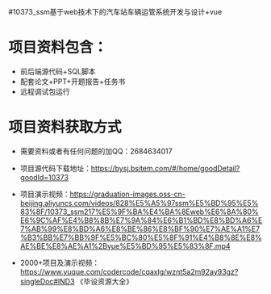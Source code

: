 #10373_ssm基于web技术下的汽车站车辆运管系统开发与设计+vue

# 项目资料包含：
* 前后端源代码+SQL脚本
* 配套论文+PPT+开题报告+任务书
* 远程调试包运行

# 项目资料获取方式
* 需要资料或者有任何问题的加QQ：2684634017
* 项目源代码下载地址：https://bysj.bsitem.com/#/home/goodDetail?goodId=10373

* 项目演示视频：https://graduation-images.oss-cn-beijing.aliyuncs.com/videos/828%E5%A5%97ssm%E5%BD%95%E5%83%8F/10373_ssm217%E5%9F%BA%E4%BA%8Eweb%E6%8A%80%E6%9C%AF%E4%B8%8B%E7%9A%84%E6%B1%BD%E8%BD%A6%E7%AB%99%E8%BD%A6%E8%BE%86%E8%BF%90%E7%AE%A1%E7%B3%BB%E7%BB%9F%E5%BC%80%E5%8F%91%E4%B8%8E%E8%AE%BE%E8%AE%A1%2Bvue%E5%BD%95%E5%83%8F.mp4


* 2000+项目及演示视频：https://www.yuque.com/codercode/cqaxlg/wznt5a2m92ay93gz?singleDoc#lND3 《毕设资源大全》




